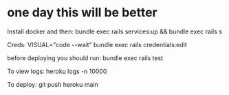 # one day this will be better

Install docker and then:
bundle exec rails services:up && bundle exec rails s

Creds:
VISUAL="code --wait" bundle exec rails credentials:edit

before deploying you should run:
bundle exec rails test

To view logs:
heroku logs -n 10000

To deploy:
git push heroku main
